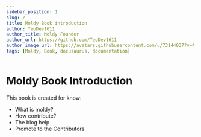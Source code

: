 ```yaml
---
sidebar_position: 1
slug: /
title: Moldy Book introduction
author: TeoDev1611
author_title: Moldy Founder
author_url: https://github.com/TeoDev1611
author_image_url: https://avatars.githubusercontent.com/u/73144037?v=4
tags: [Moldy, Book, docusaurus, documentation]
---
```



# Moldy Book Introduction

This book is created for know:

- What is moldy?
- How contribute?
- The blog help
- Promote to the Contributors
